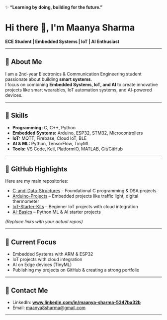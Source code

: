 ✨ **“Learning by doing, building for the future.”**
# Hi there 👋, I'm Maanya Sharma
**ECE Student | Embedded Systems | IoT | AI Enthusiast**

---

## 🔹 About Me
I am a 2nd-year Electronics & Communication Engineering student passionate about building **smart systems**.  
I focus on combining **Embedded Systems, IoT, and AI** to create innovative projects like smart wearables, IoT automation systems, and AI-powered devices.  

---

## 🔹 Skills
- **Programming:** C, C++, Python
- **Embedded Systems:** Arduino, ESP32, STM32, Microcontrollers
- **IoT:** MQTT, Firebase, Cloud IoT, BLE
- **AI & ML:** Python, TensorFlow, TinyML
- **Tools:** VS Code, Keil, PlatformIO, MATLAB, Git/GitHub

---

## 🔹 GitHub Highlights
Here are my main repositories:
- [C-and-Data-Structures](https://github.com/username/C-and-Data-Structures) – Foundational C programming & DSA projects  
- [Arduino-Projects](https://github.com/username/Arduino-Projects) – Embedded projects like traffic light, digital thermometer  
- [IoT-Starter-Kits](https://github.com/username/IoT-Starter-Kits) – Beginner IoT projects with cloud integration  
- [AI-Basics](https://github.com/username/AI-Basics) – Python ML & AI starter projects  

*(Replace links with your actual repos)*

---

## 🔹 Current Focus
- Embedded Systems with ARM & ESP32  
- IoT projects with cloud integration  
- AI on Edge devices (TinyML)  
- Publishing my projects on GitHub & creating a strong portfolio  

---

## 🔹 Contact Me
- LinkedIn: **www.linkedin.com/in/maanya-sharma-5347ba32b** 
- Email: maanya8sharma@gmail.com

---

